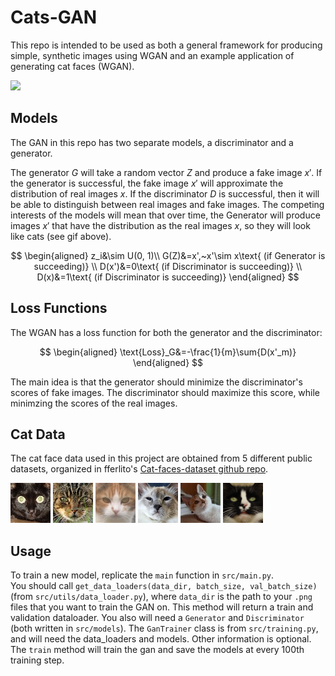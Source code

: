 # Cats-GAN

This repo is intended to be used as both a general framework for producing simple, synthetic images using WGAN and an example application of generating cat faces (WGAN).

![](saved_models/progression.gif)

## Models

The GAN in this repo has two separate models, a discriminator and a generator.

The generator $G$ will take a random vector $Z$ and produce a fake image $x'$. If the generator is successful, the fake image $x'$ will approximate the distribution of real images $x$. If the discriminator $D$ is successful, then it will be able to distinguish between real images and fake images. The competing interests of the models will mean that over time, the Generator will produce images $x'$ that have the distribution as the real images $x$, so they will look like cats (see gif above).

$$
\begin{aligned}
z_i&\sim U(0, 1)\\
G(Z)&=x',~x'\sim x\text{ (if Generator is succeeding)} \\
D(x')&=0\text{ (if Discriminator is succeeding)} \\
D(x)&=1\text{ (if Discriminator is succeeding)}
\end{aligned}
$$

## Loss Functions

The WGAN has a loss function for both the generator and the discriminator:

$$
\begin{aligned}
\text{Loss}_G&=-\frac{1}{m}\sum{D(x'_m)}
\end{aligned}
$$

The main idea is that the generator should minimize the discriminator's scores of fake images. The discriminator should maximize this score, while minimzing the scores of the real images. 

## Cat Data

The cat face data used in this project are obtained from 5 different public datasets, organized in fferlito's [Cat-faces-dataset github repo](https://github.com/fferlito/Cat-faces-dataset). 

![](data/cats/cat_0.png)
![](data/cats/cat_1.png)
![](data/cats/cat_2.png)
![](data/cats/cat_3.png)
![](data/cats/cat_4.png)
![](data/cats/cat_5.png)

## Usage

To train a new model, replicate the `main` function in `src/main.py`.  
You should call `get_data_loaders(data_dir, batch_size, val_batch_size)` (from `src/utils/data_loader.py`), where `data_dir` is the path to your `.png` files that you want to train the GAN on. This method will return a train and validation dataloader. You also will need a `Generator` and `Discriminator` (both written in `src/models`). The `GanTrainer` class is from `src/training.py`, and will need the data_loaders and models. Other information is optional. The `train` method will train the gan and save the models at every 100th training step. 
